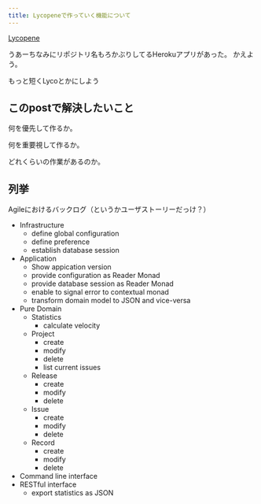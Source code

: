 ```yaml
---
title: Lycopeneで作っていく機能について
---
```


[Lycopene](https://github.com/utky/lycopene)

うあーちなみにリポジトリ名もろかぶりしてるHerokuアプリがあった。
かえよう。

もっと短くLycoとかにしよう

## このpostで解決したいこと

何を優先して作るか。

何を重要視して作るか。

どれくらいの作業があるのか。

## 列挙

Agileにおけるバックログ（というかユーザストーリーだっけ？）

* Infrastructure
  + define global configuration
  + define preference
  + establish database session
* Application
  + Show appication version
  + provide configuration as Reader Monad
  + provide database session as Reader Monad
  + enable to signal error to contextual monad
  + transform domain model to JSON and vice-versa
* Pure Domain
  + Statistics
    - calculate velocity
  + Project
    - create
    - modify
    - delete
    - list current issues
  + Release
    - create
    - modify
    - delete
  + Issue
    - create
    - modify
    - delete
  + Record
    - create
    - modify
    - delete
* Command line interface
* RESTful interface
  + export statistics as JSON
